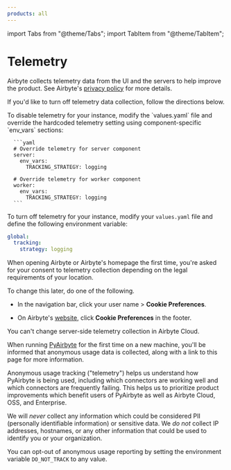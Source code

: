 ```yaml
---
products: all
---
```


import Tabs from "@theme/Tabs";
import TabItem from "@theme/TabItem";

# Telemetry

Airbyte collects telemetry data from the UI and the servers to help improve the product. See Airbyte's [privacy policy](https://airbyte.com/privacy-policy) for more details.

If you'd like to turn off telemetry data collection, follow the directions below.

<Tabs groupId="cloud-hosted">
  <TabItem value="self-managed-v1" label="Self-Managed (Helm Chart V1)">
      To disable telemetry for your instance, modify the `values.yaml` file and override the hardcoded telemetry setting using component-specific `env_vars` sections:

      ```yaml
      # Override telemetry for server component
      server:
        env_vars:
          TRACKING_STRATEGY: logging

      # Override telemetry for worker component  
      worker:
        env_vars:
          TRACKING_STRATEGY: logging
      ```

  </TabItem>
  <TabItem value="self-managed-v2" label="Self-Managed (Helm Chart V2)">

  To turn off telemetry for your instance, modify your `values.yaml` file and define the following environment variable:

  ```yaml title="values.yaml"
  global:
    tracking:
      strategy: logging
  ```
  </TabItem>

  <TabItem value="cloud" label="Cloud">

  When opening Airbyte or Airbyte's homepage the first time, you're asked for your consent to telemetry collection depending on the legal requirements of your location.

  To change this later, do one of the following.
  
  - In the navigation bar, click your user name > **Cookie Preferences**.

  - On Airbyte's [website](https://airbyte.com), click **Cookie Preferences** in the footer.

  You can't change server-side telemetry collection in Airbyte Cloud.

  </TabItem>
  <TabItem value="pyairbyte" label="PyAirbyte">

  When running [PyAirbyte](https://docs.airbyte.com/pyairbyte) for the first time on a new machine, you'll be informed that anonymous
  usage data is collected, along with a link to this page for more information.

  Anonymous usage tracking ("telemetry") helps us understand how PyAirbyte is being used,
  including which connectors are working well and which connectors are frequently failing. This helps
  us to prioritize product improvements which benefit users of PyAirbyte as well as Airbyte Cloud,
  OSS, and Enterprise.

  We will _never_ collect any information which could be considered PII (personally identifiable
  information) or sensitive data. We _do not_ collect IP addresses, hostnames, or any other
  information that could be used to identify you or your organization.

  You can opt-out of anonymous usage reporting by setting the environment variable `DO_NOT_TRACK`
  to any value.

  </TabItem>
</Tabs>
